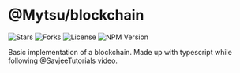 # @Mytsu/blockchain

![Stars](https://img.shields.io/github/stars/Mytsu/node-blockchain.svg?style=flat-square)
![Forks](https://img.shields.io/github/forks/Mytsu/node-blockchain.svg?style=flat-square)
![License](https://img.shields.io/github/license/Mytsu/node-blockchain.svg?style=flat-square)
![NPM Version](https://img.shields.io/npm/v/@mytsu/blockchain.svg?style=flat-square)

Basic implementation of a blockchain. Made up with typescript while following @SavjeeTutorials [video](https://www.youtube.com/watch?v=zVqczFZr124).

